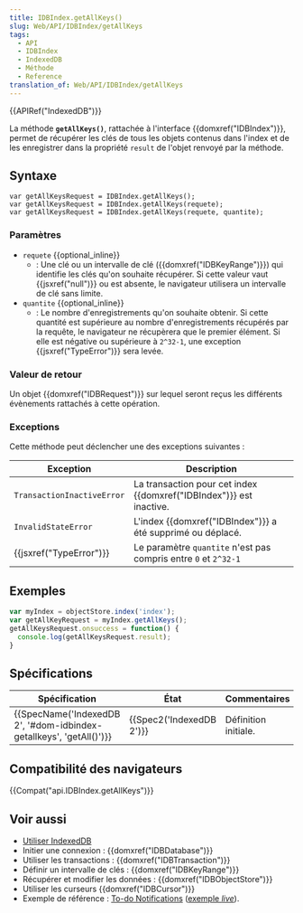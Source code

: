 ```yaml
---
title: IDBIndex.getAllKeys()
slug: Web/API/IDBIndex/getAllKeys
tags:
  - API
  - IDBIndex
  - IndexedDB
  - Méthode
  - Reference
translation_of: Web/API/IDBIndex/getAllKeys
---
```

{{APIRef("IndexedDB")}}

La méthode **`getAllKeys()`**, rattachée à l'interface {{domxref("IDBIndex")}}, permet de récupérer les clés de tous les objets contenus dans l'index et de les enregistrer dans la propriété `result` de l'objet renvoyé par la méthode.

## Syntaxe

    var getAllKeysRequest = IDBIndex.getAllKeys();
    var getAllKeysRequest = IDBIndex.getAllKeys(requete);
    var getAllKeysRequest = IDBIndex.getAllKeys(requete, quantite);

### Paramètres

- `requete` {{optional_inline}}
  - : Une clé ou un intervalle de clé ({{domxref("IDBKeyRange")}}) qui identifie les clés qu'on souhaite récupérer. Si cette valeur vaut {{jsxref("null")}} ou est absente, le navigateur utilisera un intervalle de clé sans limite.
- `quantite` {{optional_inline}}
  - : Le nombre d'enregistrements qu'on souhaite obtenir. Si cette quantité est supérieure au nombre d'enregistrements récupérés par la requête, le navigateur ne récupèrera que le premier élément. Si elle est négative ou supérieure à `2^32-1`, une exception {{jsxref("TypeError")}} sera levée.

### Valeur de retour

Un objet {{domxref("IDBRequest")}} sur lequel seront reçus les différents évènements rattachés à cette opération.

### Exceptions

Cette méthode peut déclencher une des exceptions suivantes :

| Exception                        | Description                                                                  |
| -------------------------------- | ---------------------------------------------------------------------------- |
| `TransactionInactiveError`       | La transaction pour cet index {{domxref("IDBIndex")}} est inactive. |
| `InvalidStateError`              | L'index {{domxref("IDBIndex")}} a été supprimé ou déplacé.          |
| {{jsxref("TypeError")}} | Le paramètre `quantite` n'est pas compris entre `0` et `2^32-1`              |

## Exemples

```js
var myIndex = objectStore.index('index');
var getAllKeyRequest = myIndex.getAllKeys();
getAllKeysRequest.onsuccess = function() {
  console.log(getAllKeysRequest.result);
}
```

## Spécifications

| Spécification                                                                            | État                             | Commentaires         |
| ---------------------------------------------------------------------------------------- | -------------------------------- | -------------------- |
| {{SpecName('IndexedDB 2', '#dom-idbindex-getallkeys', 'getAll()')}} | {{Spec2('IndexedDB 2')}} | Définition initiale. |

## Compatibilité des navigateurs

{{Compat("api.IDBIndex.getAllKeys")}}

## Voir aussi

- [Utiliser IndexedDB](/fr/docs/Web/API/API_IndexedDB/Using_IndexedDB)
- Initier une connexion : {{domxref("IDBDatabase")}}
- Utiliser les transactions : {{domxref("IDBTransaction")}}
- Définir un intervalle de clés : {{domxref("IDBKeyRange")}}
- Récupérer et modifier les données : {{domxref("IDBObjectStore")}}
- Utiliser les curseurs {{domxref("IDBCursor")}}
- Exemple de référence : [To-do Notifications](https://github.com/mdn/to-do-notifications/tree/gh-pages) ([exemple _live_](https://mdn.github.io/to-do-notifications/)).
